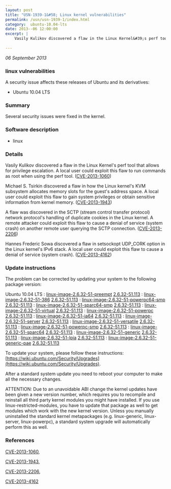 ```yaml
---
layout: post
title: "USN-1939-1&#58; Linux kernel vulnerabilities"
permalink: /usn/usn-1939-1/index.html
category:  ubuntu-10.04-lts
date: 2013--06 12:00:00
excerpt: |
    Vasily Kulikov discovered a flaw in the Linux Kernel&#39;s perf tool that allows for privilege escalation. A local user could exploit this flaw to run commands as root when using the perf tool. ([CVE-2013-1060](http://people.ubuntu.com/~ubuntu-security/cve/CVE-2013-1060))
    
--- 
```

 
 

*06 September 2013*

### linux vulnerabilities

A security issue affects these releases of Ubuntu and its derivatives:

* Ubuntu 10.04 LTS

### Summary

Several security issues were fixed in the kernel. 

### Software description

* linux 

### Details

Vasily Kulikov discovered a flaw in the Linux Kernel&#39;s perf tool that allows for privilege escalation. A local user could exploit this flaw to run commands as root when using the perf tool. ([CVE-2013-1060](http://people.ubuntu.com/~ubuntu-security/cve/CVE-2013-1060))

Michael S. Tsirkin discovered a flaw in how the Linux kernel&#39;s KVM subsystem allocates memory slots for the guest&#39;s address space. A local user could exploit this flaw to gain system privileges or obtain sensitive information from kernel memory. ([CVE-2013-1943](http://people.ubuntu.com/~ubuntu-security/cve/CVE-2013-1943))

A flaw was discovered in the SCTP (stream control transfer protocol) network protocol&#39;s handling of duplicate cookies in the Linux kernel. A remote attacker could exploit this flaw to cause a denial of service (system crash) on another remote user querying the SCTP connection. ([CVE-2013-2206](http://people.ubuntu.com/~ubuntu-security/cve/CVE-2013-2206))

Hannes Frederic Sowa discovered a flaw in setsockopt UDP_CORK option in the Linux kernel&#39;s IPv6 stack. A local user could exploit this flaw to cause a denial of service (system crash). ([CVE-2013-4162](http://people.ubuntu.com/~ubuntu-security/cve/CVE-2013-4162)) 

### Update instructions

The problem can be corrected by updating your system to the following package version:

Ubuntu 10.04 LTS
 : [linux-image-2.6.32-51-preempt](https://launchpad.net/ubuntu/+source/linux) <span> [2.6.32-51.113](https://launchpad.net/ubuntu/+source/linux/2.6.32-51.113) </span> 
 : [linux-image-2.6.32-51-386](https://launchpad.net/ubuntu/+source/linux) <span> [2.6.32-51.113](https://launchpad.net/ubuntu/+source/linux/2.6.32-51.113) </span> 
 : [linux-image-2.6.32-51-powerpc64-smp](https://launchpad.net/ubuntu/+source/linux) <span> [2.6.32-51.113](https://launchpad.net/ubuntu/+source/linux/2.6.32-51.113) </span> 
 : [linux-image-2.6.32-51-sparc64-smp](https://launchpad.net/ubuntu/+source/linux) <span> [2.6.32-51.113](https://launchpad.net/ubuntu/+source/linux/2.6.32-51.113) </span> 
 : [linux-image-2.6.32-51-virtual](https://launchpad.net/ubuntu/+source/linux) <span> [2.6.32-51.113](https://launchpad.net/ubuntu/+source/linux/2.6.32-51.113) </span> 
 : [linux-image-2.6.32-51-powerpc](https://launchpad.net/ubuntu/+source/linux) <span> [2.6.32-51.113](https://launchpad.net/ubuntu/+source/linux/2.6.32-51.113) </span> 
 : [linux-image-2.6.32-51-ia64](https://launchpad.net/ubuntu/+source/linux) <span> [2.6.32-51.113](https://launchpad.net/ubuntu/+source/linux/2.6.32-51.113) </span> 
 : [linux-image-2.6.32-51-server](https://launchpad.net/ubuntu/+source/linux) <span> [2.6.32-51.113](https://launchpad.net/ubuntu/+source/linux/2.6.32-51.113) </span> 
 : [linux-image-2.6.32-51-versatile](https://launchpad.net/ubuntu/+source/linux) <span> [2.6.32-51.113](https://launchpad.net/ubuntu/+source/linux/2.6.32-51.113) </span> 
 : [linux-image-2.6.32-51-powerpc-smp](https://launchpad.net/ubuntu/+source/linux) <span> [2.6.32-51.113](https://launchpad.net/ubuntu/+source/linux/2.6.32-51.113) </span> 
 : [linux-image-2.6.32-51-sparc64](https://launchpad.net/ubuntu/+source/linux) <span> [2.6.32-51.113](https://launchpad.net/ubuntu/+source/linux/2.6.32-51.113) </span> 
 : [linux-image-2.6.32-51-generic](https://launchpad.net/ubuntu/+source/linux) <span> [2.6.32-51.113](https://launchpad.net/ubuntu/+source/linux/2.6.32-51.113) </span> 
 : [linux-image-2.6.32-51-lpia](https://launchpad.net/ubuntu/+source/linux) <span> [2.6.32-51.113](https://launchpad.net/ubuntu/+source/linux/2.6.32-51.113) </span> 
 : [linux-image-2.6.32-51-generic-pae](https://launchpad.net/ubuntu/+source/linux) <span> [2.6.32-51.113](https://launchpad.net/ubuntu/+source/linux/2.6.32-51.113) </span> 

To update your system, please follow these instructions: [https://wiki.ubuntu.com/Security/Upgrades](https://wiki.ubuntu.com/Security/Upgrades).

After a standard system update you need to reboot your computer to make all the necessary changes.

ATTENTION: Due to an unavoidable ABI change the kernel updates have been given a new version number, which requires you to recompile and reinstall all third party kernel modules you might have installed. If you use linux-restricted-modules, you have to update that package as well to get modules which work with the new kernel version. Unless you manually uninstalled the standard kernel metapackages (e.g. linux-generic, linux-server, linux-powerpc), a standard system upgrade will automatically perform this as well. 

### References

 
 [CVE-2013-1060](http://people.ubuntu.com/~ubuntu-security/cve/CVE-2013-1060), 

 [CVE-2013-1943](http://people.ubuntu.com/~ubuntu-security/cve/CVE-2013-1943), 

 [CVE-2013-2206](http://people.ubuntu.com/~ubuntu-security/cve/CVE-2013-2206), 

 [CVE-2013-4162](http://people.ubuntu.com/~ubuntu-security/cve/CVE-2013-4162)
 

